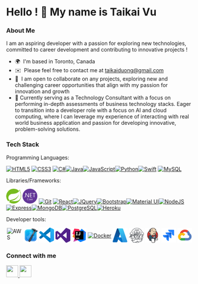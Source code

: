 Hello ! 👋 My name is Taikai Vu
==========================
### About Me


I am an aspiring developer with a passion for exploring new technologies, committed to career development and contributing to innovative projects !

* 🌍  I'm based in Toronto, Canada
* ✉️  Please feel free to contact me at [taikaiduong@gmail.com](mailto:taikaiduong@gmail.com)
* 🤝   I am open to collaborate on any projects, exploring new and challenging career opportunities that align with my passion for innovation and growth
* 🚀  Currently serving as a Technology Consultant with a focus on performing in-depth assessments of business technology stacks. Eager to transition into a developer role with a focus on AI and cloud computing, where I can leverage my experience of interacting with real world business application and passion for developing innovative, problem-solving solutions.

### Tech Stack

Programming Languages:

<p align="left">
<a href="https://developer.mozilla.org/en-US/docs/Glossary/HTML5" target="_blank" rel="noreferrer"><img src="https://raw.githubusercontent.com/danielcranney/readme-generator/main/public/icons/skills/html5-colored.svg" width="36" height="36" alt="HTML5" /></a>
<a href="https://www.w3.org/TR/CSS/#css" target="_blank" rel="noreferrer"><img src="https://raw.githubusercontent.com/danielcranney/readme-generator/main/public/icons/skills/css3-colored.svg" width="36" height="36" alt="CSS3" /></a>
<a href="https://docs.microsoft.com/en-us/dotnet/csharp/" target="_blank" rel="noreferrer"><img src="https://raw.githubusercontent.com/danielcranney/readme-generator/main/public/icons/skills/csharp-colored.svg" width="36" height="36" alt="C#" /></a><a href="https://www.oracle.com/java/" target="_blank" rel="noreferrer"><img src="https://raw.githubusercontent.com/danielcranney/readme-generator/main/public/icons/skills/java-colored.svg" width="36" height="36" alt="Java" /></a><a href="https://developer.mozilla.org/en-US/docs/Web/JavaScript" target="_blank" rel="noreferrer"><img src="https://raw.githubusercontent.com/danielcranney/readme-generator/main/public/icons/skills/javascript-colored.svg" width="36" height="36" alt="JavaScript" /></a><a href="https://www.python.org/" target="_blank" rel="noreferrer"><img src="https://raw.githubusercontent.com/danielcranney/readme-generator/main/public/icons/skills/python-colored.svg" width="36" height="36" alt="Python" /></a><a href="https://developer.apple.com/swift/" target="_blank" rel="noreferrer"><img src="https://raw.githubusercontent.com/danielcranney/readme-generator/main/public/icons/skills/swift-colored.svg" width="36" height="36" alt="Swift" /></a>
<a href="https://www.mysql.com/" target="_blank" rel="noreferrer"><img src="https://raw.githubusercontent.com/danielcranney/readme-generator/main/public/icons/skills/mysql-colored.svg" width="36" height="36" alt="MySQL" /></a>
  
Libraries/Frameworks: 

<a href="https://spring.io/" target="_blank" rel="noreferrer"><img src="https://github.com/devicons/devicon/blob/master/icons/spring/spring-original.svg" alt="Spring" width="40" height="40" /></a>
<a href="https://dotnet.microsoft.com/apps/aspnet" target="_blank" rel="noreferrer"><img src="https://github.com/devicons/devicon/blob/master/icons/dotnetcore/dotnetcore-original.svg" alt="ASP.NET" width="40" height="40" /></a>
<a href="https://git-scm.com/" target="_blank" rel="noreferrer"><img src="https://raw.githubusercontent.com/danielcranney/readme-generator/main/public/icons/skills/git-colored.svg" width="36" height="36" alt="Git" /></a>
<a href="https://reactjs.org/" target="_blank" rel="noreferrer"><img src="https://raw.githubusercontent.com/danielcranney/readme-generator/main/public/icons/skills/react-colored.svg" width="36" height="36" alt="React" /></a><a href="https://jquery.com/" target="_blank" rel="noreferrer"><img src="https://raw.githubusercontent.com/danielcranney/readme-generator/main/public/icons/skills/jquery-colored.svg" width="36" height="36" alt="JQuery" /></a><a href="https://getbootstrap.com/" target="_blank" rel="noreferrer"><img src="https://raw.githubusercontent.com/danielcranney/readme-generator/main/public/icons/skills/bootstrap-colored.svg" width="36" height="36" alt="Bootstrap" /></a><a href="https://mui.com/" target="_blank" rel="noreferrer"><img src="https://raw.githubusercontent.com/danielcranney/readme-generator/main/public/icons/skills/materialui-colored.svg" width="36" height="36" alt="Material UI" /></a><a href="https://nodejs.org/en/" target="_blank" rel="noreferrer"><img src="https://raw.githubusercontent.com/danielcranney/readme-generator/main/public/icons/skills/nodejs-colored.svg" width="36" height="36" alt="NodeJS" /></a><a href="https://expressjs.com/" target="_blank" rel="noreferrer"><img src="https://raw.githubusercontent.com/danielcranney/readme-generator/main/public/icons/skills/express-colored.svg" width="36" height="36" alt="Express" /></a><a href="https://www.mongodb.com/" target="_blank" rel="noreferrer"><img src="https://raw.githubusercontent.com/danielcranney/readme-generator/main/public/icons/skills/mongodb-colored.svg" width="36" height="36" alt="MongoDB" /></a><a href="https://www.postgresql.org/" target="_blank" rel="noreferrer"><img src="https://raw.githubusercontent.com/danielcranney/readme-generator/main/public/icons/skills/postgresql-colored.svg" width="36" height="36" alt="PostgreSQL" /></a><a href="https://www.heroku.com/" target="_blank" rel="noreferrer"><img src="https://raw.githubusercontent.com/danielcranney/readme-generator/main/public/icons/skills/heroku-colored.svg" width="36" height="36" alt="Heroku" /></a>

Developer tools:

<div style="display: flex; align-items: center; justify-content: space-around;">

<img src="https://raw.githubusercontent.com/devicons/devicon/master/icons/aws/aws-original.svg" alt="AWS" width="40" height="40" />


  <!-- Xcode Icon -->
  <img src="https://github.com/devicons/devicon/blob/master/icons/xcode/xcode-original.svg" alt="Xcode" width="40" height="40" />

  <a href="https://code.visualstudio.com/" target="_blank" rel="noreferrer">
  <img src="https://github.com/devicons/devicon/blob/master/icons/vscode/vscode-original.svg" alt="VS Code" width="40" height="40" />
</a>

  <!-- Visual Studio Icon -->
  <img src="https://github.com/devicons/devicon/blob/master/icons/visualstudio/visualstudio-plain.svg" alt="Visual Studio" width="40" height="40" />

  <!-- IntelliJ Icon -->
  <img src="https://github.com/devicons/devicon/blob/master/icons/intellij/intellij-original.svg" alt="IntelliJ" width="40" height="40" />

  <!-- Docker Icon -->
  <a href="https://www.docker.com/" target="_blank" rel="noreferrer">
    <img src="https://raw.githubusercontent.com/danielcranney/readme-generator/main/public/icons/skills/docker-colored.svg" width="36" height="36" alt="Docker" />
  </a>

  <!-- MS Azure Icon -->
  <img src="https://github.com/devicons/devicon/blob/master/icons/azure/azure-original.svg" alt="Azure" width="40" height="40" />

  <!-- TravisCI Icon -->
  <img src="https://github.com/devicons/devicon/blob/master/icons/travis/travis-plain.svg" alt="TravisCI" width="40" height="40" />

  <!-- Jenkins Icon -->
  <img src="https://github.com/devicons/devicon/blob/master/icons/jenkins/jenkins-original.svg" alt="Jenkins" width="40" height="40" />

  <!-- Jira Icon -->
  <img src="https://github.com/devicons/devicon/blob/master/icons/jira/jira-original.svg" alt="Jira" width="40" height="40" />

  <!-- GCP Icon -->
  <img src="https://github.com/devicons/devicon/blob/master/icons/googlecloud/googlecloud-original.svg" alt="GCP" width="40" height="40" />

</div>



</p>



### Connect with me

<p align="left"> <a href="https://www.github.com/TaikaiVu" target="_blank" rel="noreferrer"> <picture> <source media="(prefers-color-scheme: dark)" srcset="https://raw.githubusercontent.com/danielcranney/readme-generator/main/public/icons/socials/github-dark.svg" /> <source media="(prefers-color-scheme: light)" srcset="https://raw.githubusercontent.com/danielcranney/readme-generator/main/public/icons/socials/github.svg" /> <img src="https://raw.githubusercontent.com/danielcranney/readme-generator/main/public/icons/socials/github.svg" width="32" height="32" /> </picture> </a> <a href="https://www.linkedin.com/in/Taikai-Vu" target="_blank" rel="noreferrer"> <picture> <source media="(prefers-color-scheme: dark)" srcset="https://raw.githubusercontent.com/danielcranney/readme-generator/main/public/icons/socials/linkedin-dark.svg" /> <source media="(prefers-color-scheme: light)" srcset="https://raw.githubusercontent.com/danielcranney/readme-generator/main/public/icons/socials/linkedin.svg" /> <img src="https://raw.githubusercontent.com/danielcranney/readme-generator/main/public/icons/socials/linkedin.svg" width="32" height="32" /> </picture> </a></p>
